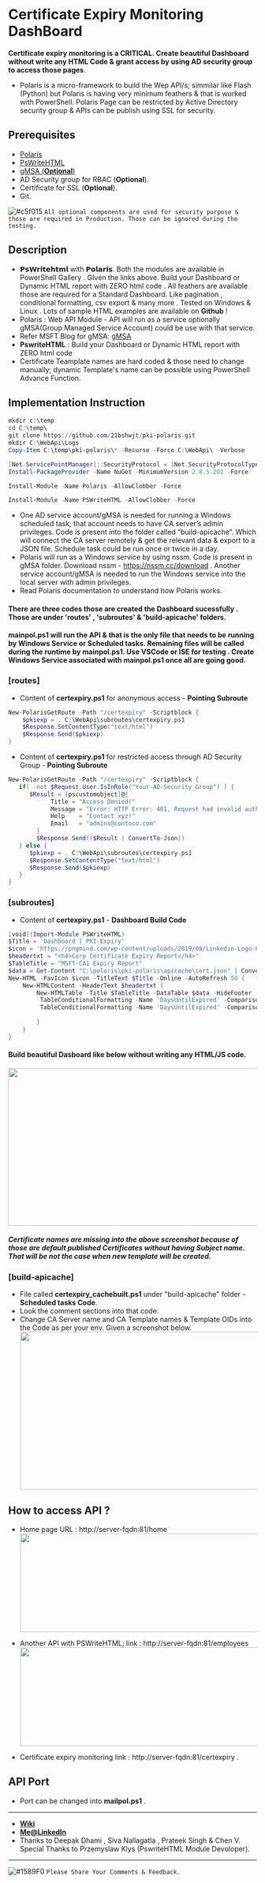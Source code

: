 # Certificate Expiry Monitoring DashBoard

**Certificate expiry monitoring is a CRITICAL. Create beautiful Dashboard without write any HTML Code & grant access by using AD security group to access those pages**.

- Polaris is a micro-framework to build the Wep API/s; simmilar like Flash (Python) but Polaris is having very minimum feathers & that is worked with PowerShell.
Polaris Page can be restricted by Active Directory security group & APIs can be publish using SSL for security.

## Prerequisites
- [Polaris](https://github.com/PowerShell/Polaris)
- [PsWriteHTML](https://github.com/EvotecIT/PSWriteHTML)
- [gMSA (**Optional**)](https://docs.microsoft.com/en-us/windows-server/security/group-managed-service-accounts/getting-started-with-group-managed-service-accounts/)
- AD Security group for RBAC (**Optional**).
- Certificate for SSL (**Optional**).
- Git.

![#c5f015](https://via.placeholder.com/15/c5f015/000000?text=+) `All optional components are used for security purpose & those are required in Production. Those can be ignored during the testing. ` 

## Description

- 𝗣𝘀𝗪𝗿𝗶𝘁𝗲𝗵𝘁𝗺𝗹 with 𝗣𝗼𝗹𝗮𝗿𝗶𝘀. Both the modules are available in PowerShell Gallery . GIven the links above. Build your Dashboard or Dynamic HTML report with ZERO html code . All feathers are available those are required for a Standard Dashboard. Like pagination , conditional formatting, csv export & many more .
Tested on Windows & Linux . Lots of sample HTML examples are available on **Github** !
- Polaris : Web API Module - API will run as a service optionally gMSA(Group Managed Service Account) could be use with that service.
- Refer MSFT Blog for gMSA:
[gMSA](https://docs.microsoft.com/en-us/windows-server/security/group-managed-service-accounts/getting-started-with-group-managed-service-accounts/)
- **PswriteHTML** : Build your Dashboard or Dynamic HTML report with ZERO html code
- Certificate Teamplate names are hard coded & those need to change manually; dynamic Template's name can be possible using PowerShell Advance Function.

## Implementation Instruction

```powershell
mkdir c:\temp
cd C:\temp\
git clone https://github.com/21bshwjt/pki-polaris.git
mkdir C:\WebApi\Logs
Copy-Item C:\temp\pki-polaris\* -Recurse -Force C:\WebApi\ -Verbose
```
```powershell
[Net.ServicePointManager]::SecurityProtocol = [Net.SecurityProtocolType]::Tls12
Install-PackageProvider -Name NuGet -MinimumVersion 2.8.5.201 -Force
```
```powershell
Install-Module -Name Polaris -AllowClobber -Force
```
```powershell
Install-Module -Name PSWriteHTML -AllowClobber -Force
```
- One AD service account/gMSA is needed for running a Windows scheduled task; that account needs to have CA server’s admin privileges. Code is present into the folder called “build-apicache”. Which will connect the CA server remotely & get the relevant data & export to a JSON file. Schedule task could be run once or twice in a day.
- Polaris will run as a Windows service by using nssm. Code is present in gMSA folder. Download nssm - https://nssm.cc/download . Another service account/gMSA is needed to run the Windows service into the local server with admin privileges.
- Read Polaris documentation to understand how Polaris works.

#### There are three codes those are created the Dashboard sucessfully . Those are under 'routes' , 'subroutes' & 'build-apicache' folders.
#### mainpol.ps1 will run the API & that is the only file that needs to be running by Windows Service or Scheduled tasks. Remaining files will be called during the runtime by mainpol.ps1. Use VSCode or ISE for testing . Create Windows Service associated with mainpol.ps1 once all are going good.   

### [routes]

- Content of **certexpiry.ps1** for anonymous access - **Pointing Subroute**
```powershell
New-PolarisGetRoute -Path "/certexpiry" -Scriptblock {
    $pkiexp = . C:\WebApi\subroutes\certexpiry.ps1
    $Response.SetContentType("text/html")
    $Response.Send($pkiexp)
}
```
- Content of **certexpiry.ps1** for restricted access through AD Security Group - **Pointing Subroute**
```powershell
New-PolarisGetRoute -Path "/certexpiry" -Scriptblock { 
   if( -not $Request.User.IsInRole("Your-AD-Security_Group") ) {
      $Result = [pscustomobject]@{
            Title = "Access Denied!"
            Message = "Error: HTTP Error: 401, Request had invalid authentication credentials!"
            Help    = "Contact xyz!"
            Email   = "admins@contoso.com"
        }
        $Response.Send(($Result | ConvertTo-Json))
   } else {
      $pkiexp = . C:\WebApi\subroutes\certexpiry.ps1
      $Response.SetContentType("text/html")
      $Response.Send($pkiexp)
   } 
} 
```
### [subroutes]

- Content of **certexpiry.ps1** - **Dashboard Build Code**
```powershell
[void](Import-Module PSWriteHTML)   
$Title = 'Dashboard | PKI-Expiry'
$icon = 'https://pngmind.com/wp-content/uploads/2019/08/Linkedin-Logo-Png-Transparent-Background.png'
$headertxt = "<h4>Corp Certificate Expiry Report</h4>"
$TableTitle = "MSFT-CA1 Expiry Report"
$data = Get-Content "C:\polaris\pki-polaris\apicache\cert.json" | ConvertFrom-Json
New-HTML -FavIcon $icon -TitleText $Title -Online -AutoRefresh 50 {
    New-HTMLContent -HeaderText $headertxt {
        New-HTMLTable -Title $TableTitle -DataTable $data -HideFooter -PagingOptions @(6, 12, 24) {
         TableConditionalFormatting -Name 'DaysUntilExpired' -ComparisonType number -Operator le -Value 8 -Color white -BackgroundColor Red
         TableConditionalFormatting -Name 'DaysUntilExpired' -ComparisonType number -Operator ge -Value 8 -Color Black -BackgroundColor PaleGreen
            
        } 
    }
}
```
#### Build beautiful Dasboard like below without writing any HTML/JS code.
<p><img src="https://github.com/21bshwjt/pki-polaris/blob/63b395c292623f578c4d20042d6eefb3cb2dae56/Cert_Expiry.png" width="700" height="320"></p>

##### Certificate names are missing into the above screenshot because of those are default published Certificates without having Subject name. That will be not the case when new template will be created.

### [build-apicache]

- File called **certexpiry_cachebuilt.ps1** under "build-apicache" folder - **Scheduled tasks Code**.
- Look the comment sections into that code.
- Change CA Server name and CA Template names & Template OIDs into the Code as per your env. Given a screenshot below.
<img src="https://github.com/21bshwjt/pki-polaris/blob/ad518d935a95c4d95a8f9103e5d72ca2a09175a0/CA.png" width="700" height="320"></p>

## How to access API ?

- Home page URL : http://server-fqdn:81/home
<img src="https://github.com/21bshwjt/pki-polaris/blob/67b98f3d226783ff0def041384476138fab83352/home.JPG" width="700" height="200"></p>
- Another API with PSWriteHTML; link : http://server-fqdn:81/employees
<img src="https://github.com/21bshwjt/pki-polaris/blob/fe553e01b2f5569d716849b6dea34b10df4d9a26/emp.JPG" width="700" height="200"></p>
- Certificate expiry monitoring link : http://server-fqdn:81/certexpiry . 

## API Port

- Port can be changed into **mailpol.ps1** .

___________________________________________________________________________________________________________________

- [**Wiki**](https://21bshwjt.github.io/pki-polaris/)
- [**Me@LinkedIn**](https://www.linkedin.com/in/bshwjt/)
- Thanks to Deepak Dhami , Siva Nallagatla , Prateek Singh & Chen V. Special Thanks to Przemyslaw Klys (PswriteHTML Module Devoloper).
___________________________________________________________________________________________________________________

![#1589F0](https://via.placeholder.com/15/1589F0/000000?text=+) `Please Share Your Comments & Feedback.`

